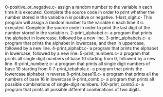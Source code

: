 0-positive_or_negative.c- assign a random number to the variable n each time it is executed. Complete the source code in order to print whether the number stored in the variable n is positive or negative.
1-last_digit.c- This program will assign a random number to the variable n each time it is executed. Complete the source code in order to print the last digit of the number stored in the variable n.
2-print_alphabet.c- a program that prints the alphabet in lowercase, followed by a new line.
3-print_alphabets.c- a program that prints the alphabet in lowercase, and then in uppercase, followed by a new line.
4-print_alphabt.c- a program that prints the alphabet in lowercase, followed by a new line.
5-print_numbers.c- a program that prints all single digit numbers of base 10 starting from 0, followed by a new line.
6-print_numberz.c- a program that prints all single digit numbers of base 10 starting from 0
7-print_tebahpla.c- a program that prints the lowercase alphabet in reverse
8-print_base16.c- a program that prints all the numbers of base 16 in lowercase
9-print_comb.c- a program that prints all possible combinations of single-digit numbers.
100-print_comb3.c- a program that prints all possible different combinations of two digits.

